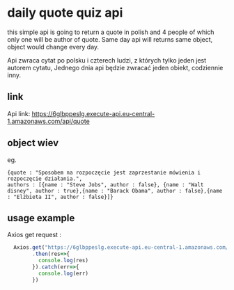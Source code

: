 # daily quote quiz api 
this simple api is going to return a quote in polish and 4 people of which only one will be author of quote. Same day api will returns same object, object would change every day.

Api zwraca cytat po polsku i czterech ludzi, z których tylko jeden jest autorem cytatu, Jednego dnia api będzie zwracać jeden obiekt, codziennie inny. 
## link
Api link:
  https://6glbppeslg.execute-api.eu-central-1.amazonaws.com/api/quote
## object wiev
eg.
```JSONasJs
{quote : "Sposobem na rozpoczęcie jest zaprzestanie mówienia i rozpoczęcie działania.", 
authors : [{name : "Steve Jobs", author : false}, {name : "Walt disney", author : true},{name : "Barack Obama", author : false},{name : "Elżbieta II", author : false}]}
```

## usage example
Axios get request :

```js
  Axios.get("https://6glbppeslg.execute-api.eu-central-1.amazonaws.com/api/quote")
        .then(res=>{
          console.log(res)
        }).catch(err=>{
          console.log(err)
        })
```
